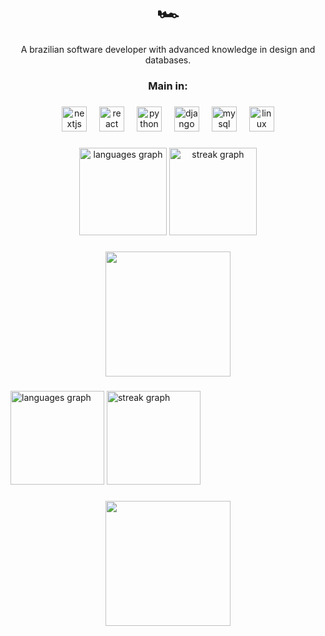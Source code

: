 <h1 align="center">🏎️</h1>

###

<p align="center">A brazilian software developer with advanced knowledge in design and databases.</p>

###

<h3 align="center">Main in:</h3>

###

<div align="center">
  <img src="https://cdn.jsdelivr.net/gh/devicons/devicon/icons/nextjs/nextjs-original.svg" height="40" alt="nextjs logo"  />
  <img width="12" />
  <img src="https://cdn.jsdelivr.net/gh/devicons/devicon/icons/react/react-original.svg" height="40" alt="react logo"  />
  <img width="12" />
  <img src="https://cdn.jsdelivr.net/gh/devicons/devicon/icons/python/python-original.svg" height="40" alt="python logo"  />
  <img width="12" />
  <img src="https://cdn.jsdelivr.net/gh/devicons/devicon/icons/django/django-plain.svg" height="40" alt="django logo"  />
  <img width="12" />
  <img src="https://cdn.jsdelivr.net/gh/devicons/devicon/icons/mysql/mysql-original.svg" height="40" alt="mysql logo"  />
  <img width="12" />
  <img src="https://cdn.jsdelivr.net/gh/devicons/devicon/icons/linux/linux-original.svg" height="40" alt="linux logo"  />
</div>

###

<div align="center">
  <img src="https://github-readme-stats.vercel.app/api/top-langs?username=samuelprimo&locale=en&hide_title=false&layout=compact&card_width=320&langs_count=5&theme=great-gatsby&hide_border=false&order=2" height="140" alt="languages graph"  />
  <img src="https://streak-stats.demolab.com?user=samuelprimo&locale=en&mode=daily&theme=great-gatsby&hide_border=true&border_radius=5&order=3" height="140" alt="streak graph"  />
</div>

###

<div align="center">
  <img height="200" src="https://i.giphy.com/media/v1.Y2lkPTc5MGI3NjExdTBzaXlpcnQ2YmR1YjZnYzFoZXY3bmg5YzY4dHV3bTN2ZHFsbGpmbCZlcD12MV9pbnRlcm5hbF9naWZfYnlfaWQmY3Q9Zw/3o7bu6MhHC5HXxQvSw/giphy.gif"  />
</div>

###
  <img src="https://github-readme-stats.vercel.app/api/top-langs?username=samuelprimo&locale=en&hide_title=false&layout=compact&card_width=320&langs_count=5&theme=dracula&hide_border=false&order=2" height="150" alt="languages graph"  />
  <img src="https://streak-stats.demolab.com?user=samuelprimo&locale=en&mode=daily&theme=dracula&hide_border=false&border_radius=5&order=3" height="150" alt="streak graph"  />
</div>

###

<div align="center">
  <img height="200" src="https://i.giphy.com/media/v1.Y2lkPTc5MGI3NjExM3A4OHprbmY5b2oyd29yNmpyNHUxNnd0NDN1bHd5NXc1a2Q4cno0ZSZlcD12MV9pbnRlcm5hbF9naWZfYnlfaWQmY3Q9Zw/3otPoTlFoMYNs9vCp2/giphy.gif"  />
</div>

###
